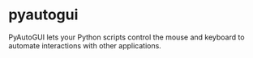 # pyautogui
PyAutoGUI lets your Python scripts control the mouse and keyboard to automate interactions with other applications. 

